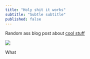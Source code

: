 ```yaml
---
title: "Holy shit it works"
subtitle: "Subtle subtitle"
published: false
---
```


Random ass blog post about [cool stuff](https://www.google.com/search?sugexp=chrome,mod%3D14&q=cool+stuff&um=1&ie=UTF-8&hl=en&tbm=isch&source=og&sa=N&tab=wi&authuser=0&ei=lLGpT--cNKy16AHd5ryzBA&biw=1206&bih=670&sei=lrGpT7rYCYb20gGKz-D7BA)

![](http://farm6.staticflickr.com/5280/7096596777_dd8a34e2fa.jpg)

What



